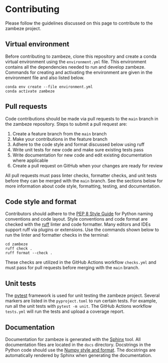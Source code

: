 # Contributing

Please follow the guidelines discussed on this page to contribute to the zambeze project.

## Virtual environment

Before contributing to zambeze, clone this repository and create a conda virtual environment using the `environment.yml` file. This environment contains all the dependencies needed to run and develop zambeze. Commands for creating and activating the environment are given in the environment file and also listed below.

```text
conda env create --file environment.yml
conda activate zambeze
```

## Pull requests

Code contributions should be made via pull requests to the `main` branch in the zambeze repository. Steps to submit a pull request are:

1. Create a feature branch from the `main` branch
2. Make your contributions in the feature branch
3. Adhere to the code style and format discussed below using ruff
4. Write unit tests for new code and make sure existing tests pass
5. Write documentation for new code and edit existing documentation where applicable
5. Create a pull request on GitHub when your changes are ready for review

All pull requests must pass linter checks, formatter checks, and unit tests before they can be merged with the `main` branch. See the sections below for more information about code style, formatting, testing, and documentation.

## Code style and format

Contributors should adhere to the [PEP 8 Style Guide](https://pep8.org) for Python naming conventions and code layout. Style conventions and code format are checked with the [ruff](https://github.com/astral-sh/ruff) linter and code formatter. Many editors and IDEs support ruff via plugins or extensions. Use the commands shown below to run the linter and formatter checks in the terminal:

```text
cd zambeze
ruff check .
ruff format --check .
```

These checks are utilized in the GitHub Actions workflow `checks.yml` and must pass for pull requests before merging with the `main` branch.

## Unit tests

The [pytest](https://github.com/pytest-dev/pytest) framework is used for unit testing the zambeze project. Several markers are listed in the `pyproject.toml` to run certain tests. For example, run all the unit tests with `pytest -m unit`. The GitHub Actions workflow `tests.yml` will run the tests and upload a coverage report.

## Documentation

Documentation for zambeze is generated with the [Sphinx](https://www.sphinx-doc.org/en/master/) tool. All documentation files are located in the `docs` directory. Docstrings in the Python code should use the [Numpy style and format](https://numpydoc.readthedocs.io/en/latest/format.html). The docstrings are automatically rendered by Sphinx when generating the documentation.
